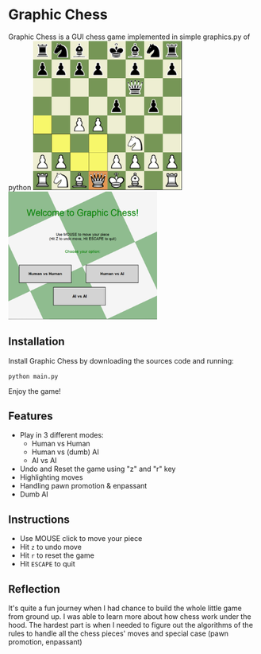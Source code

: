 # Graphic Chess

Graphic Chess is a GUI chess game implemented in simple graphics.py of python
<img src="https://github.com/tthuwng/grapic-chess/blob/main/assets/demo-1.png" width="300" />
<img src="https://github.com/tthuwng/grapic-chess/blob/main/assets/demo-2.png" width="300" />

## Installation

Install Graphic Chess by downloading the sources code and running:

```
python main.py
```

Enjoy the game!

## Features

- Play in 3 different modes:
    - Human vs Human
    - Human vs (dumb) AI
    - AI vs AI
- Undo and Reset the game using "z" and "r" key
- Highlighting moves
- Handling pawn promotion & enpassant
- Dumb AI



## Instructions

- Use MOUSE click to move your piece
- Hit `z` to undo move
- Hit `r` to reset the game
- Hit `ESCAPE` to quit

## Reflection

It's quite a fun journey when I had chance to build the whole little game from ground up. I was able to learn more about how chess work under the hood. The hardest part is when I needed to figure out the algorithms of the rules to handle all the chess pieces' moves and special case (pawn promotion, enpassant)
